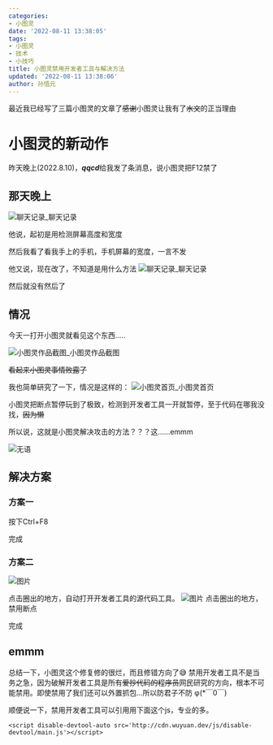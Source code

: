 ```yaml
---
categories:
- 小图灵
date: '2022-08-11 13:38:05'
tags:
- 小图灵
- 技术
- 小技巧
title: 小图灵禁用开发者工具与解决方法
updated: '2022-08-11 13:38:06'
author: 孙悟元
---
```

最近我已经写了三篇小图灵的文章了~~感谢~~小图灵让我有了~~水文~~的正当理由

# 小图灵的新动作

昨天晚上(2022.8.10)，***qqcd***给我发了条消息，说小图灵把F12禁了

## 那天晚上

![聊天记录](https://cdn.wuyuan.dev/img/eSearch-2022-08-11-10-46-25-144.png)_聊天记录

他说，起初是用检测屏幕高度和宽度

然后我看了看我手上的手机，手机屏幕的宽度，一言不发

他又说，现在改了，不知道是用什么方法
![聊天记录](https://cdn.wuyuan.dev/img/eSearch-2022-08-11-10-52-16-153.png)_聊天记录

然后就没有然后了

## 情况

今天一打开小图灵就看见这个东西.....

![小图灵作品截图](https://cdn.wuyuan.dev/img/%E5%B1%8F%E5%B9%95%E6%88%AA%E5%9B%BE%202022-08-11%20105358.jpg)_小图灵作品截图

~~看起来小图灵事情败露了~~

我也简单研究了一下，情况是这样的：
![小图灵首页](https://cdn.wuyuan.dev/img/20220811112335.png)_小图灵首页

小图灵把断点暂停玩到了极致，检测到开发者工具一开就暂停，至于代码在哪我没找，~~因为懒~~

所以说，这就是小图灵解决攻击的方法？？？这......emmm

![无语](https://cdn.wuyuan.dev/img/20220811112624.png)

## 解决方案

### 方案一

按下Ctrl+F8

完成

### 方案二

![图片](https://cdn.wuyuan.dev/img/20220811132402.png)

点击圈出的地方，自动打开开发者工具的源代码工具。
![图片](https://cdn.wuyuan.dev/img/20220811132632.png)
点击圈出的地方，禁用断点

完成

## emmm

总结一下，小图灵这个修复修的很烂，而且修错方向了😅
禁用开发者工具不是当务之急，因为破解开发者工具是所有~~爱抄代码的程序员~~网民研究的方向，根本不可能禁用。即使禁用了我们还可以外置抓包...所以防君子不防   φ(*￣0￣)

顺便说一下，禁用开发者工具可以引用用下面这个js，专业的多。

```
<script disable-devtool-auto src='http://cdn.wuyuan.dev/js/disable-devtool/main.js'></script>

```

